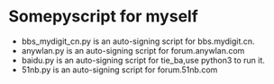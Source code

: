 # Somepyscript for myself
* bbs_mydigit_cn.py is an auto-signing script for bbs.mydigit.cn.
* anywlan.py is an auto-signing script for forum.anywlan.com
* baidu.py is an auto-signing script for tie_ba,use python3 to run it.
* 51nb.py is an auto-signing script for forum.51nb.com
